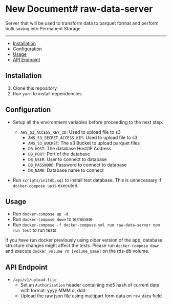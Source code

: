 # New Document# raw-data-server

Server that will be used to transform data to parquet format and perform bulk saving into Permanent Storage

---

- [Installation](#installation)
- [Configuration](#configuration)
- [Usage](#usage)
- [API Endpoint](#api-endpoint)

## Installation

1. Clone this repository
2. Run `yarn` to install dependencies

## Configuration

- Setup all the environment variables before proceeding to the next step.

  - `AWS_S3_ACCESS_KEY_ID`: Used to upload file to s3
    - `AWS_S3_SECRET_ACCESS_KEY`: Used to upload file to s3
    - `AWS_S3_BUCKET`: The s3 Bucket to upload parquet files
    - `DB_HOST`: The database Host/IP Address
    - `DB_PORT`: Port of the database
    - `DB_USER`: User to connect to database
    - `DB_PASSWORD`: Password to connect to database
    - `DB_NAME`: Database name to connect

- Run `scripts/initdb.sql` to install test database. This is unnecessary if `docker-compose up` is executed.

## Usage

- Run `docker-compose up -d`
- Run `docker-compose down` to terminate
- Run `docker-compose -f docker-compose.yml run raw-data-server npm run test` to run tests

If you have run docker previously using older version of the app, database structure changes might affect the tests. Please run `docker-compose down` and execute `docker volume rm [volume_name]` on the rds-db volume.

## API Endpoint

- `/api/v1/upload-file`
  - Set an `Authorization` header containing md5 hash of current date with format: yyyy MMM d, ddd
  - Upload the raw json file using multipart form data on `raw_data` field
